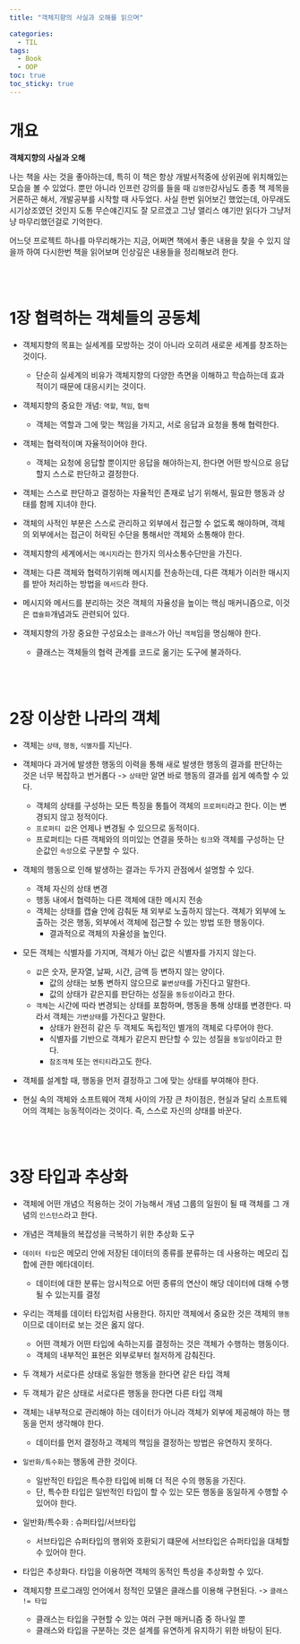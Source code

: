 ```yaml
---
title: "객체지향의 사실과 오해를 읽으며"

categories:
  - TIL
tags:
  - Book
  - OOP
toc: true
toc_sticky: true
---
```


# 개요

__객체지향의 사실과 오해__

나는 책을 사는 것을 좋아하는데, 특히 이 책은 항상 개발서적중에 상위권에 위치해있는 모습을 볼 수 있었다. 뿐만 아니라 인프런 강의를 들을 때 `김영한`강사님도 종종 책 제목을 거론하곤 해서, 개발공부를 시작할 때 사두었다. 사실 한번 읽어보긴 했었는데, 아무래도 시기상조였던 것인지 도통 무슨얘긴지도 잘 모르겠고 그냥 앨리스 얘기만 읽다가 그냥저냥 마무리했던걸로 기억한다.

어느덧 프로젝트 하나를 마무리해가는 지금, 어쩌면 책에서 좋은 내용을 찾을 수 있지 않을까 하여 다시한번 책을 읽어보며 인상깊은 내용들을 정리해보려 한다.

<br><br>

# 1장 협력하는 객체들의 공동체

- 객체지향의 목표는 실세계를 모방하는 것이 아니라 오히려 새로운 세계를 창조하는 것이다.
  - 단순히 실세계의 비유가 객체지향의 다양한 측면을 이해하고 학습하는데 효과적이기 때문에 대응시키는 것이다.

- 객체지향의 중요한 개념: `역할`, `책임`, `협력`
  - 객체는 역할과 그에 맞는 책임을 가지고, 서로 응답과 요청을 통해 협력한다.

- 객체는 협력적이며 자율적이어야 한다.
  - 객체는 요청에 응답할 뿐이지만 응답을 해야하는지, 한다면 어떤 방식으로 응답할지 스스로 판단하고 결정한다.

- 객체는 스스로 판단하고 결정하는 자율적인 존재로 남기 위해서, 필요한 행동과 상태를 함께 지녀야 한다.

- 객체의 사적인 부분은 스스로 관리하고 외부에서 접근할 수 없도록 해야하며, 객체의 외부에서는 접근이 허락된 수단을 통해서만 객체와 소통해야 한다.

- 객체지향의 세계에서는 `메시지`라는 한가지 의사소통수단만을 가진다.

- 객체는 다른 객체와 협력하기위해 메시지를 전송하는데, 다른 객체가 이러한 매시지를 받아 처리하는 방법을 `메서드`라 한다.

- 메시지와 메서드를 분리하는 것은 객체의 자율성을 높이는 핵심 매커니즘으로, 이것은 `캡슐화`개념과도 관련되어 있다.

- 객체지향의 가장 중요한 구성요소는 `클래스`가 아닌 `객체`임을 명심해야 한다.
  - 클래스는 객체들의 협력 관계를 코드로 옮기는 도구에 불과하다.

<br><br>

# 2장 이상한 나라의 객체

- 객체는 `상태`, `행동`, `식별자`를 지닌다.

- 객체마다 과거에 발생한 행동의 이력을 통해 새로 발생한 행동의 결과를 판단하는 것은 너무 복잡하고 번거롭다 -> `상태`만 알면 바로 행동의 결과를 쉽게 예측할 수 있다.
  - 객체의 상태를 구성하는 모든 특징을 통틀어 객체의 `프로퍼티`라고 한다. 이는 변경되지 않고 정적이다.
  - `프로퍼티 값`은 언제나 변경될 수 있으므로 동적이다.
  - 프로퍼티는 다른 객체와의 의미있는 연결을 뜻하는 `링크`와 객체를 구성하는 단순값인 `속성`으로 구분할 수 있다.

- 객체의 행동으로 인해 발생하는 결과는 두가지 관점에서 설명할 수 있다.
  - 객체 자신의 상태 변경
  - 행동 내에서 협력하는 다른 객체에 대한 메시지 전송
  - 객체는 상태를 캡슐 안에 감춰둔 채 외부로 노출하지 않는다. 객체가 외부에 노출하는 것은 행동, 외부에서 객체에 접근할 수 있는 방법 또한 행동이다.
    - 결과적으로 객체의 자율성을 높인다.

- 모든 객체는 식별자를 가지며, 객체가 아닌 값은 식별자를 가지지 않는다.
  - `값`은 숫자, 문자열, 날짜, 시간, 금액 등 변하지 않는 양이다.
    - 값의 상태는 보통 변하지 않으므로 `불변상태`를 가진다고 말한다.
    - 값의 상태가 같은지를 판단하는 성질을 `동등성`이라고 한다.
  - `객체`는 시간에 따라 변경되는 상태를 포함하며, 행동을 통해 상태를 변경한다. 따라서 객체는 `가변상태`를 가진다고 말한다.
    - 상태가 완전히 같은 두 객체도 독립적인 별개의 객체로 다루어야 한다.
    - 식별자를 기반으로 객체가 같은지 판단할 수 있는 성질을 `동일성`이라고 한다.
    - `참조객체` 또는 `엔티티`라고도 한다.

- 객체를 설계할 때, 행동을 먼저 결정하고 그에 맞는 상태를 부여해야 한다.

- 현실 속의 객체와 소프트웨어 객체 사이의 가장 큰 차이점은, 현실과 달리 소프트웨어의 객체는 능동적이라는 것이다. 즉, 스스로 자신의 상태를 바꾼다.

<br><br>

# 3장 타입과 추상화

- 객체에 어떤 개념으 적용하는 것이 가능해서 개념 그룹의 일원이 될 때 객체를 그 개념의 `인스턴스`라고 한다.

- 개념은 객체들의 복잡성을 극복하기 위한 추상화 도구

- `데이터 타입`은 메모리 안에 저장된 데이터의 종류를 분류하는 데 사용하는 메모리 집합에 관한 메타데이터.
  - 데이터에 대한 분류는 암시적으로 어떤 종류의 연산이 해당 데이터에 대해 수행될 수 있는지를 결정

- 우리는 객체를 데이터 타입처럼 사용한다. 하지만 객체에서 중요한 것은 객체의 `행동`이므로 데이터로 보는 것은 옳지 않다.
  - 어떤 객체가 어떤 타입에 속하는지를 결정하는 것은 객체가 수행하는 행동이다.
  - 객체의 내부적인 표현은 외부로부터 철저하게 감춰진다.

- 두 객체가 서로다른 상태로 동일한 행동을 한다면 같은 타입 객체
- 두 객체가 같은 상태로 서로다른 행동을 한다면 다른 타입 객체

- 객체는 내부적으로 관리해야 하는 데이터가 아니라 객체가 외부에 제공해야 하는 행동을 먼저 생각해야 한다.
  - 데이터를 먼저 결정하고 객체의 책임을 결정하는 방법은 유연하지 못하다.

- `일반화/특수화`는 행동에 관한 것이다.
  - 일반적인 타입은 특수한 타입에 비해 더 적은 수의 행동을 가진다.
  - 단, 특수한 타입은 일반적인 타입이 할 수 있는 모든 행동을 동일하게 수행할 수 있어야 한다.

- 일반화/특수화 : 슈퍼타입/서브타입
  - 서브타입은 슈퍼타입의 행위와 호환되기 떄문에 서브타입은 슈퍼타입을 대체할 수 있어야 한다.

- 타입은 추상화다. 타입을 이용하면 객체의 동적인 특성을 추상화할 수 있다.

- 객체지향 프로그래밍 언어에서 정적인 모델은 클래스를 이용해 구현된다. -> `클래스 != 타입`
  - 클래스는 타입을 구현할 수 있는 여러 구현 매커니즘 중 하나일 뿐
  - 클래스와 타입을 구분하는 것은 설계를 유연하게 유지하기 위한 바탕이 된다.